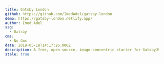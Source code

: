 ```yaml
---
title: Gatsby London
github: https://github.com/ImedAdel/gatsby-london
demo: https://gatsby-london.netlify.app/
author: Imed Adel
ssg:
  - Gatsby
cms:
  - No Cms
date: 2019-05-18T14:17:26.000Z
description: A free, open source, image-concentric starter for GatsbyJS
stale: true
---
```

